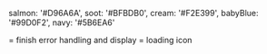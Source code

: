 salmon: '#D96A6A',
soot: '#BFBDB0',
cream: '#F2E399',
babyBlue: '#99D0F2',
navy: '#5B6EA6'

= finish error handling and display
= loading icon